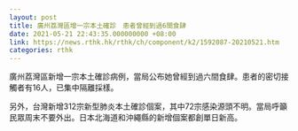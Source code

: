 ```yaml
---
layout: post
title: 廣州荔灣區增一宗本土確診　患者曾經到過6間食肆
date: 2021-05-21 22:43:35.000000000 +08:00
link: https://news.rthk.hk/rthk/ch/component/k2/1592087-20210521.htm
categories: rthk
---
```


廣州荔灣區新增一宗本土確診病例，當局公布她曾經到過六間食肆。患者的密切接觸者有16人，已集中隔離採樣。

另外，台灣新增312宗新型肺炎本土確診個案，其中72宗感染源頭不明。當局呼籲民眾周末不要外出。日本北海道和沖繩縣的新增個案都創單日新高。
